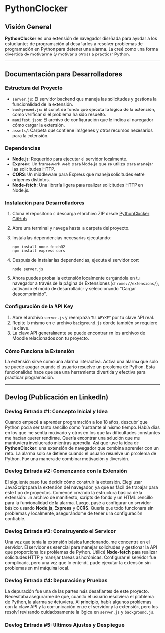 
# PythonClocker

## Visión General
**PythonClocker** es una extensión de navegador diseñada para ayudar a los estudiantes de programación al desafiarles a resolver problemas de programación en Python para detener una alarma. La creé como una forma divertida de motivarme (y motivar a otros) a practicar Python.

---

## Documentación para Desarrolladores

### Estructura del Proyecto

- `server.js`: El servidor backend que maneja las solicitudes y gestiona la funcionalidad de la extensión.
- `background.js`: El script de fondo que ejecuta la lógica de la extensión, como verificar si el problema ha sido resuelto.
- `manifest.json`: El archivo de configuración que le indica al navegador cómo cargar la extensión.
- `assets/`: Carpeta que contiene imágenes y otros recursos necesarios para la extensión.

### Dependencias

- **Node.js**: Requerido para ejecutar el servidor localmente.
- **Express**: Un framework web para Node.js que se utiliza para manejar las solicitudes HTTP.
- **CORS**: Un middleware para Express que maneja solicitudes entre orígenes distintos.
- **Node-fetch**: Una librería ligera para realizar solicitudes HTTP en Node.js.

### Instalación para Desarrolladores

1. Clona el repositorio o descarga el archivo ZIP desde [PythonClocker GitHub](https://github.com/erneupa/PythonClocker).
2. Abre una terminal y navega hasta la carpeta del proyecto.
3. Instala las dependencias necesarias ejecutando:

    ```
    npm install node-fetch@2
    npm install express cors
    ```

4. Después de instalar las dependencias, ejecuta el servidor con:

    ```
    node server.js
    ```

5. Ahora puedes probar la extensión localmente cargándola en tu navegador a través de la página de Extensiones (`chrome://extensions/`), activando el modo de desarrollador y seleccionando "Cargar descomprimido".

### Configuración de la API Key

1. Abre el archivo `server.js` y reemplaza `TU-APYKEY` por tu clave API real.
2. Repite lo mismo en el archivo `background.js` donde también se requiere la clave.
3. La clave API generalmente se puede encontrar en los archivos de Moodle relacionados con tu proyecto.

### Cómo Funciona la Extensión

La extensión sirve como una alarma interactiva. Activa una alarma que solo se puede apagar cuando el usuario resuelve un problema de Python. Esta funcionalidad hace que sea una herramienta divertida y efectiva para practicar programación.

---

## Devlog (Publicación en LinkedIn)

### **Devlog Entrada #1: Concepto Inicial y Idea**

Cuando empecé a aprender programación a los 18 años, descubrí que Python podía ser tanto sencillo como frustrante al mismo tiempo. Había días en los que me sentía motivado y otros en los que las dificultades constantes me hacían querer rendirme. Quería encontrar una solución que me mantuviera involucrado mientras aprendía. Así que tuve la idea de **PythonClocker**: una extensión de navegador que combina aprender con un reto. La alarma solo se detiene cuando el usuario resuelve un problema de Python. Fue una manera de combinar motivación y diversión.

### **Devlog Entrada #2: Comenzando con la Extensión**

El siguiente paso fue decidir cómo construir la extensión. Elegí usar JavaScript para la extensión del navegador, ya que es fácil de trabajar para este tipo de proyectos. Comencé creando la estructura básica de la extensión: un archivo de manifiesto, scripts de fondo y un HTML sencillo para la funcionalidad de la alarma. Luego, pasé a configurar un servidor básico usando **Node.js**, **Express** y **CORS**. Quería que todo funcionara sin problemas y localmente, asegurándome de tener una configuración confiable.

### **Devlog Entrada #3: Construyendo el Servidor**

Una vez que tenía la extensión básica funcionando, me concentré en el servidor. El servidor es esencial para manejar solicitudes y gestionar la API que proporciona los problemas de Python. Utilicé **Node-fetch** para realizar solicitudes HTTP y manejar tareas asincrónicas. Configurar el servidor fue complicado, pero una vez que lo entendí, pude ejecutar la extensión sin problemas en mi máquina local.

### **Devlog Entrada #4: Depuración y Pruebas**

La depuración fue una de las partes más desafiantes de este proyecto. Necesitaba asegurarme de que, cuando el usuario resolviera el problema de Python, la alarma se detuviera. Al principio, había algunos problemas con la clave API y la comunicación entre el servidor y la extensión, pero los resolví revisando cuidadosamente la lógica en `server.js` y `background.js`.

### **Devlog Entrada #5: Últimos Ajustes y Despliegue**

